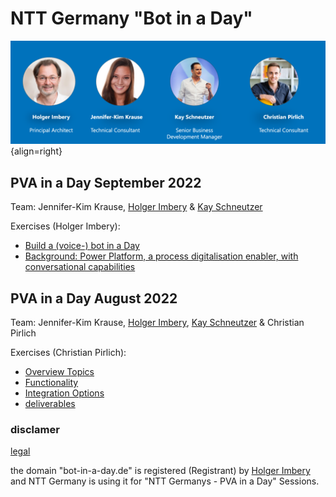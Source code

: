 # NTT Germany "Bot in a Day"


![trainer](assets/trainer.png){align=right}



## PVA in a Day September 2022
Team: Jennifer-Kim Krause, [Holger Imbery](https://the.cognitiveservices.ninja/about/) & [Kay Schneutzer](https://schneutzi-81.github.io/)   

Exercises (Holger Imbery):   

 * [Build a (voice-) bot in a Day](https://the.cognitiveservices.ninja/articles/workshop_PVAinaDay/)
 * [Background: Power Platform, a process digitalisation enabler, with conversational capabilities](https://the.cognitiveservices.ninja/articles/environment/)


## PVA in a Day August 2022
Team: Jennifer-Kim Krause, [Holger Imbery](https://the.cognitiveservices.ninja/about/), [Kay Schneutzer](https://schneutzi-81.github.io/) & Christian Pirlich   

Exercises (Christian Pirlich):   

 * [Overview Topics](exercise_01.md)
 * [Functionality](exercise_02.md)
 * [Integration Options](exercise_03.md)
 * [deliverables](outcome/Aug22/index.md)


### disclamer
[legal](https://services.global.ntt/de-de/legal)   

the domain "bot-in-a-day.de" is registered (Registrant) by [Holger Imbery](https://the.cognitiveservices.ninja/about/) and NTT Germany is using it for "NTT Germanys - PVA in a Day" Sessions.
